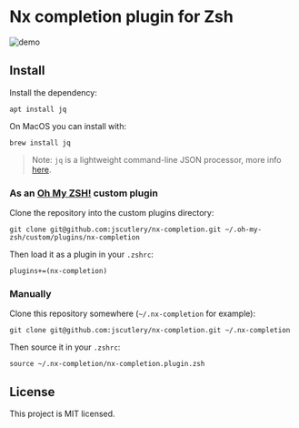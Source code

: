 # Nx completion plugin for Zsh

![demo](https://user-images.githubusercontent.com/8522558/111908149-67e8d780-8a58-11eb-9343-691f6d664163.gif)

## Install

Install the dependency:

```shell
apt install jq
```

On MacOS you can install with: 

```shell
brew install jq
```

> Note: `jq` is a lightweight command-line JSON processor, more info [here](https://stedolan.github.io/jq/).

### As an [Oh My ZSH!](https://github.com/robbyrussell/oh-my-zsh) custom plugin

Clone the repository into the custom plugins directory:

```shell
git clone git@github.com:jscutlery/nx-completion.git ~/.oh-my-zsh/custom/plugins/nx-completion
```

Then load it as a plugin in your `.zshrc`:

```shell
plugins+=(nx-completion)
```

### Manually

Clone this repository somewhere (`~/.nx-completion` for example):

```shell
git clone git@github.com:jscutlery/nx-completion.git ~/.nx-completion
```

Then source it in your `.zshrc`:

```shell
source ~/.nx-completion/nx-completion.plugin.zsh
```

## License

This project is MIT licensed.
